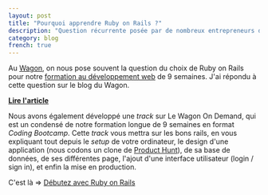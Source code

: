 ```yaml
---
layout: post
title: "Pourquoi apprendre Ruby on Rails ?"
description: "Question récurrente posée par de nombreux entrepreneurs désireux d’apprendre à coder"
category: blog
french: true
---
```


Au [Wagon](https://www.lewagon.com/fr), on nous pose souvent la question du choix de Ruby
on Rails pour notre [formation au développement web](https://www.lewagon.com/fr) de 9 semaines. J'ai répondu à cette question sur le blog du Wagon.

[**Lire l'article**](https://www.lewagon.com/blog/pourquoi-apprendre-coder-ruby-on-rails)

Nous avons également développé une _track_ sur Le Wagon On Demand, qui est
un condensé de notre formation longue de 9 semaines en format _Coding Bootcamp_.
Cette _track_ vous mettra sur les bons rails, en vous expliquant tout depuis
le _setup_ de votre ordinateur, le design d'une application (nous codons
un clone de [Product Hunt](http://www.producthunt.com)), de sa base de données,
de ses différentes page, l'ajout d'une interface utilisateur (login / sign in),
et enfin la mise en production.

C'est là => [Débutez avec Ruby on Rails](https://ondemand.lewagon.org/tracks/debutez-avec-ruby-on-rails/go)

